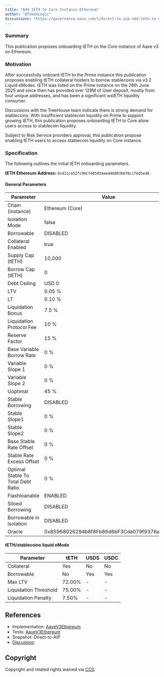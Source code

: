 ```yaml
---
title: "Add tETH to Core Instance Ethereum"
author: "@TokenLogic"
discussions: "https://governance.aave.com/t/direct-to-aip-add-teth-to-core-instance-ethereum/22594/3"
---
```


### Summary

This publication proposes onboarding tETH on the Core instance of Aave v3 on Ethereum.

### Motivation

After successfully onboard tETH to the Prime instance this publication proposes enabling tETH collateral holders to borrow stablecoins via v3.2 Liquid eModes. tETH was listed on the Prime instance on the 28th June 2025 and since then has provided over 129M of User deposit, mostly from four unique addresses, and has been a significant wstETH liquidity consumer.

Discussions with the TreeHouse team indicate there is strong demand for stablecoins. With insufficient stablecoin liquidity on Prime to support growing tETH, this publication proposes onboarding tETH to Core allow users access to stablecoin liquidity.

Subject to Risk Service providers approval, this publication propose enabling tETH users to access stablecoin liquidity on Core instance.

### Specification

The following outlines the initial tETH onboarding parameters.

**tETH Ethereum Address:** `0xd11c452fc99cf405034ee446803b6f6c1f6d5ed8`

#### General Parameters

| Parameter                          | Value                                      |
| ---------------------------------- | ------------------------------------------ |
| Chain (instance)                   | Ethereum (Core)                            |
| Isolation Mode                     | false                                      |
| Borrowable                         | DISABLED                                   |
| Collateral Enabled                 | true                                       |
| Supply Cap (tETH)                  | 10,000                                     |
| Borrow Cap (tETH)                  | 0                                          |
| Debt Ceiling                       | USD 0                                      |
| LTV                                | 0.05 %                                     |
| LT                                 | 0.10 %                                     |
| Liquidation Bonus                  | 7.5 %                                      |
| Liquidation Protocol Fee           | 10 %                                       |
| Reserve Factor                     | 15 %                                       |
| Base Variable Borrow Rate          | 0 %                                        |
| Variable Slope 1                   | 0 %                                        |
| Variable Slope 2                   | 0 %                                        |
| Uoptimal                           | 45 %                                       |
| Stable Borrowing                   | DISABLED                                   |
| Stable Slope1                      | 0 %                                        |
| Stable Slope2                      | 0 %                                        |
| Base Stable Rate Offset            | 0 %                                        |
| Stable Rate Excess Offset          | 0 %                                        |
| Optimal Stable To Total Debt Ratio | 0 %                                        |
| Flashloanable                      | ENABLED                                    |
| Siloed Borrowing                   | DISABLED                                   |
| Borrowable in Isolation            | DISABLED                                   |
| Oracle                             | 0x85968026294b8f8Fb86d6bF3Cda079f9376aD05A |

#### tETH/stablecoins liquid eMode

| Parameter             | tETH   | USDS | USDC |
| --------------------- | ------ | ---- | ---- |
| Collateral            | Yes    | No   | No   |
| Borrowable            | No     | Yes  | Yes  |
| Max LTV               | 72.00% | -    | -    |
| Liquidation Threshold | 75.00% | -    | -    |
| Liquidation Penalty   | 7.50%  | -    | -    |

## References

- Implementation: [AaveV3Ethereum](https://github.com/bgd-labs/aave-proposals-v3/blob/main/src/20250801_AaveV3Ethereum_AddTETHToCoreInstanceEthereum/AaveV3Ethereum_AddTETHToCoreInstanceEthereum_20250801.sol)
- Tests: [AaveV3Ethereum](https://github.com/bgd-labs/aave-proposals-v3/blob/main/src/20250801_AaveV3Ethereum_AddTETHToCoreInstanceEthereum/AaveV3Ethereum_AddTETHToCoreInstanceEthereum_20250801.t.sol)
- Snapshot: Direct-to-AIP
- [Discussion](https://governance.aave.com/t/direct-to-aip-add-teth-to-core-instance-ethereum/22594/3)

## Copyright

Copyright and related rights waived via [CC0](https://creativecommons.org/publicdomain/zero/1.0/).
